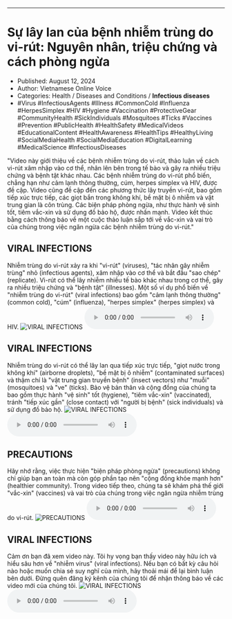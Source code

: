 
---

# Sự lây lan của bệnh nhiễm trùng do vi-rút: Nguyên nhân, triệu chứng và cách phòng ngừa

- Published: August 12, 2024
- Author: Vietnamese Online Voice
- Categories: Health / Diseases and Conditions / **Infectious diseases**
- #Virus #InfectiousAgents #Illness #CommonCold #Influenza #HerpesSimplex #HIV #Hygiene #Vaccination #ProtectiveGear #CommunityHealth #SickIndividuals #Mosquitoes #Ticks #Vaccines #Prevention #PublicHealth #HealthSafety #MedicalVideos #EducationalContent #HealthAwareness #HealthTips #HealthyLiving #SocialMediaHealth #SocialMediaEducation #DigitalLearning #MedicalScience #InfectiousDiseases

"Video này giới thiệu về các bệnh nhiễm trùng do vi-rút, thảo luận về cách vi-rút xâm nhập vào cơ thể, nhân lên bên trong tế bào và gây ra nhiều triệu chứng và bệnh tật khác nhau. Các bệnh nhiễm trùng do vi-rút phổ biến, chẳng hạn như cảm lạnh thông thường, cúm, herpes simplex và HIV, được đề cập. Video cũng đề cập đến các phương thức lây truyền vi-rút, bao gồm tiếp xúc trực tiếp, các giọt bắn trong không khí, bề mặt bị ô nhiễm và vật trung gian là côn trùng. Các biện pháp phòng ngừa, như thực hành vệ sinh tốt, tiêm vắc-xin và sử dụng đồ bảo hộ, được nhấn mạnh. Video kết thúc bằng cách thông báo về một cuộc thảo luận sắp tới về vắc-xin và vai trò của chúng trong việc ngăn ngừa các bệnh nhiễm trùng do vi-rút."


## VIRAL INFECTIONS

Nhiễm trùng do vi-rút xảy ra khi "vi-rút" (viruses), "tác nhân gây nhiễm trùng" nhỏ (infectious agents), xâm nhập vào cơ thể và bắt đầu "sao chép" (replicate). Vi-rút có thể lây nhiễm nhiều tế bào khác nhau trong cơ thể, gây ra nhiều triệu chứng và "bệnh tật" (illnesses). Một số ví dụ phổ biến về "nhiễm trùng do vi-rút" (viral infections) bao gồm "cảm lạnh thông thường" (common cold), "cúm" (influenza), "herpes simplex" (herpes simplex) và HIV.
![VIRAL INFECTIONS](https://http-archiver-apis-production-80.schnworks.com/storage/images/transitions/2024-08-12/transition-7684098082-Montserrat-Thin-303F9F.jpg)
<audio controls>
    <source src="https://http-archiver-apis-production-80.schnworks.com/storage/storage/audio/file-20824049855.mp3" type="audio/mpeg">
</audio>



## VIRAL INFECTIONS

Nhiễm trùng do vi-rút có thể lây lan qua tiếp xúc trực tiếp, "giọt nước trong không khí" (airborne droplets), "bề mặt bị ô nhiễm" (contaminated surfaces) và thậm chí là "vật trung gian truyền bệnh" (insect vectors) như "muỗi" (mosquitoes) và "ve" (ticks). Bảo vệ bản thân và cộng đồng của chúng ta bao gồm thực hành "vệ sinh" tốt (hygiene), "tiêm vắc-xin" (vaccinated), tránh "tiếp xúc gần" (close contact) với "người bị bệnh" (sick individuals) và sử dụng đồ bảo hộ.
![VIRAL INFECTIONS](https://http-archiver-apis-production-80.schnworks.com/storage/images/transitions/2024-08-12/transition--23493527465-Montserrat-Bold-9C27B0.jpg)
<audio controls>
    <source src="https://http-archiver-apis-production-80.schnworks.com/storage/storage/audio/file-2381743882.mp3" type="audio/mpeg">
</audio>



## PRECAUTIONS

Hãy nhớ rằng, việc thực hiện "biện pháp phòng ngừa" (precautions) không chỉ giúp bạn an toàn mà còn góp phần tạo nên "cộng đồng khỏe mạnh hơn" (healthier community). Trong video tiếp theo, chúng ta sẽ khám phá thế giới "vắc-xin" (vaccines) và vai trò của chúng trong việc ngăn ngừa nhiễm trùng do vi-rút.
![PRECAUTIONS](https://http-archiver-apis-production-80.schnworks.com/storage/images/transitions/2024-08-12/transition-17997413366-Montserrat-Regular-303F9F.jpg)
<audio controls>
    <source src="https://http-archiver-apis-production-80.schnworks.com/storage/storage/audio/file-29539999426.mp3" type="audio/mpeg">
</audio>



## VIRAL INFECTIONS

Cảm ơn bạn đã xem video này. Tôi hy vọng bạn thấy video này hữu ích và hiểu sâu hơn về "nhiễm virus" (viral infections). Nếu bạn có bất kỳ câu hỏi nào hoặc muốn chia sẻ suy nghĩ của mình, hãy thoải mái để lại bình luận bên dưới. Đừng quên đăng ký kênh của chúng tôi để nhận thông báo về các video mới của chúng tôi.
![VIRAL INFECTIONS](https://http-archiver-apis-production-80.schnworks.com/storage/images/transitions/2024-08-12/transition--10400111083-Montserrat-Bold-303F9F.jpg)
<audio controls>
    <source src="https://http-archiver-apis-production-80.schnworks.com/storage/storage/audio/file-5102610693.mp3" type="audio/mpeg">
</audio>

